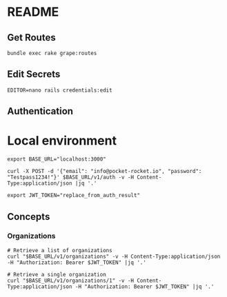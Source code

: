 # README

## Get Routes

`bundle exec rake grape:routes`

## Edit Secrets

`EDITOR=nano rails credentials:edit`

## Authentication

# Local environment

```
export BASE_URL="localhost:3000"

curl -X POST -d '{"email": "info@pocket-rocket.io", "password": "Testpass1234!"}' $BASE_URL/v1/auth -v -H Content-Type:application/json |jq '.'

export JWT_TOKEN="replace_from_auth_result"
```

## Concepts

### Organizations
```
# Retrieve a list of organizations
curl "$BASE_URL/v1/organizations" -v -H Content-Type:application/json -H "Authorization: Bearer $JWT_TOKEN" |jq '.'

# Retrieve a single organization
curl "$BASE_URL/v1/organizations/1" -v -H Content-Type:application/json -H "Authorization: Bearer $JWT_TOKEN" |jq '.'
```
